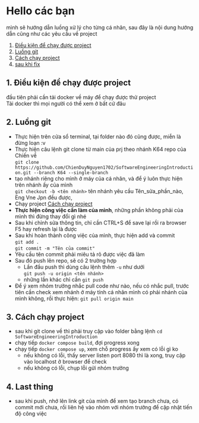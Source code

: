 #  Hello các bạn
mình sẽ hướng dẫn luồng xử lý cho từng cá nhân, sau đây là nội dung hướng dẫn cũng như các yêu cầu về project
1. [Điều kiện để chạy được project](#requirement)
2. [Luồng git](#gitflow)
3. [Cách chạy project](#run)
4. [sau khi fix](#fixed )


## 1. Điều kiện để chạy được project<div id='requirement'></div>
đầu tiên phải cần tải docker về máy để chạy được thử project<br>
Tải docker thì mọi người có thể xem ở bất cứ đâu
## 2. Luồng git<div id='gitflow'></div>
- Thực hiện trên cửa sổ terminal, tại folder nào đó cũng được, miễn là đừng loạn :v
- Thực hiện câu lệnh git clone từ main của prj theo nhánh K64 repo của Chiến về<br>
`git clone https://github.com/ChienDuyNguyen1702/SoftwareEngineeringIntroduction.git --branch K64 --single-branch`
- tạo nhánh riêng cho mình ở máy của cá nhân, và để ý luôn thực hiện trên nhánh ấy của mình<br>
`git checkout -b <tên nhánh>`
tên nhánh yêu cầu Tên_sửa_phần_nào, Eng Vne Jpn đều được,
- Chạy project [Cách chạy project](#run)
- <b>Thực hiện công việc cần làm của mình</b>, những phần không phải của mình thì đừng thay đổi gì nhé
- Sau khi chỉnh sửa thông tin, chỉ cần CTRL+S để save lại rồi ra browser F5 hay refresh lại là được
- Sau khi hoàn thành công việc của mình, thực hiện add và commit<br>
`git add . `<br>
`git commit -m "Tên của commit"`
- Yêu cầu tên commit phải miêu tả rõ được việc đã làm
- Sau đó push lên repo, sẽ có 2 trường hợp
  - Lần đầu push thì dùng câu lệnh thêm `-u` như dưới<br>
    `git push -u origin <tên nhánh>`
  - những lần khác chỉ cần `git push`
- Để ý xem nhóm trưởng nhắc pull code như nào, nếu có nhắc pull, trước tiên cần check xem nhánh ở máy tính cá nhân mình có phải nhánh của mình không, rồi thực hiện: `git pull origin main`
## 3. Cách chạy project <div id='run'></div>
- sau khi git clone về thì phải truy cập vào folder bằng lệnh `cd SoftwareEngineeringIntroduction`
- chạy tiếp `docker compose build`, đợi progress xong
- chạy tiếp `docker compose up`, xem chỗ progress ấy xem có lỗi gì ko
  - nếu không có lỗi, thấy server listen port 8080 thì là xong, truy cập vào localhost ở browser để check
  - nếu không có lỗi, chụp lỗi gửi nhóm trưởng
## 4. Last thing <div id='fixed'></div>
- sau khi push, nhớ lên link git của mình để xem tạo branch chưa, có commit mới chưa, rồi liên hệ vào nhóm với nhóm trưởng để cập nhật tiến độ công việc
